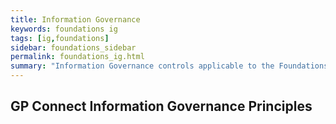```yaml
---
title: Information Governance
keywords: foundations ig
tags: [ig,foundations]
sidebar: foundations_sidebar
permalink: foundations_ig.html
summary: "Information Governance controls applicable to the Foundations Capability Pack."
---
```


## GP Connect Information Governance Principles ##

